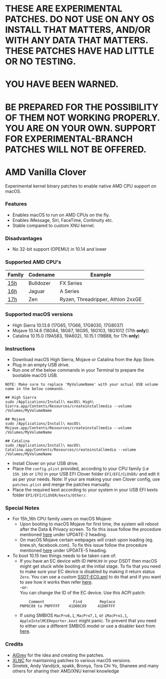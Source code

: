 # THESE ARE EXPERIMENTAL PATCHES. DO NOT USE ON ANY OS INSTALL THAT MATTERS, AND/OR WITH ANY DATA THAT MATTERS. THESE PATCHES HAVE HAD LITTLE OR NO TESTING.
# YOU HAVE BEEN WARNED.
# BE PREPARED FOR THE POSSIBILITY OF THEM NOT WORKING PROPERLY. YOU ARE ON YOUR OWN. SUPPORT FOR EXPERIMENTAL-BRANCH PATCHES WILL NOT BE OFFERED. 
AMD Vanilla Clover
==========
Experimental kernel binary patches to enable native AMD CPU support on macOS.

### Features
- Enables macOS to run on AMD CPUs on the fly.
- Enables iMessage, Siri, FaceTime, Continuity etc.
- Stable compared to custom XNU kernel.

### Disadvantages
- No 32-bit support (OPEMU) in 10.14 and lower

### Supported AMD CPU's
| Family | Codename| Example |
|--------|---------|----------|
|   [15h](https://github.com/AMD-OSX/AMD_Vanilla/tree/master/15h_16h)  | Bulldozer | FX Series|
|   [16h](https://github.com/AMD-OSX/AMD_Vanilla/tree/master/15h_16h)  | Jaguar | A Series |
|   [17h](https://github.com/AMD-OSX/AMD_Vanilla/tree/master/17h) | Zen | Ryzen, Threadripper, Athlon 2xxGE | <br />

### Supported macOS versions
- High Sierra 10.13.6 (17G65, 17G66, 17G8030, 17G8037)
- Mojave 10.14.6 (18G84, 18G87, 18G95, 18G103, 18G1012 (17th **only**))
- Catalina 10.15.0 (19A583, 19A602), 10.15.1 (19B88, for 17h **only**)

### Instructions
- Download macOS High Sierra, Mojave or Catalina from the App Store.
- Plug in an empty USB drive.
- Run one of the below commands in your Terminal to prepare the bootable macOS USB.
```
NOTE: Make sure to replace 'MyVolumeName' with your actual USB volume name in the below commands.

## High Sierra
sudo /Applications/Install\ macOS\ High\ Sierra.app/Contents/Resources/createinstallmedia --volume /Volumes/MyVolumeName

## Mojave
sudo /Applications/Install\ macOS\ Mojave.app/Contents/Resources/createinstallmedia --volume /Volumes/MyVolumeName

## Catalina
sudo /Applications/Install\ macOS\ Catalina.app/Contents/Resources/createinstallmedia --volume /Volumes/MyVolumeName
```
- Install Clover on your USB drive.
- Place the `config.plist` provided, according to your CPU family (i.e `15h_16h` or `17h`) in your USB EFI Clover folder `EFI/EFI/CLOVER/` and edit it as per your needs.
  Note: If your are making your own Clover config, use `patches.plist` and merge the patches manually.
- Place the required kext according to your system in your USB EFI kexts folder `EFI/EFI/CLOVER/kexts/Other/`.

### Special Notes
- For 15h_16h CPU family users on macOS Mojave:
  - Upon booting to macOS Mojave for first time, the system will reboot after the Data & Privacy screen. To fix this issue follow the procedure mentioned [here](https://www.insanelymac.com/forum/topic/335877-amd-mojave-kernel-development-and-testing/?do=findComment&comment=2658085) under UPDATE-2 heading.
  - On macOS Mojave certain webpages will crash upon loading (eg. brew.sh, facebook.com). To fix this issue follow the procedure mentioned [here](https://www.insanelymac.com/forum/topic/335877-amd-mojave-kernel-development-and-testing/?do=findComment&comment=2661857) under UPDATE-5 heading.
- To boot 10.15 two things needs to be taken care of:
  - If you have an EC device with ID `PNP0C09` in your DSDT then macOS might get stuck while booting at the initial stage. To fix that you need to make sure your EC device is disabled by making it return status `Zero`. You can use a custom [SSDT-EC0.aml](./Extra/SSDT-EC0.aml) to do that and if you want to see how it works then refer [here](https://github.com/acidanthera/OpenCorePkg/blob/5e020bb06b33f12fa8b404cc3d1effaa5fbc00ea/Docs/AcpiSamples/SSDT-EC.dsl#L33). <br> -or- <br> You can change the ID of the EC device. Use this ACPI patch:
    ```
        Comment             Find        Replace
    PNP0C09 to PNPFFFF    41D00C09     41D0FFFF
    ```
  - If using SMBIOS `MacPro6,1`, `MacPro7,1`, or `iMacPro1,1`, `AppleIntelMCEReporter.kext` might panic. To prevent that you need to either use a different SMBIOS model or use a disabler kext from [here](./Extra/).

### Credits

- [AlGrey](https://github.com/AlGreyy) for the idea and creating the patches.
- [XLNC](https://github.com/XLNCs) for maintaining patches to various macOS versions.
- Sinetek, Andy Vandijck, spakk, Bronya, Tora Chi Yo, Shaneee and many others for sharing their AMD/XNU kernel knowledge 
